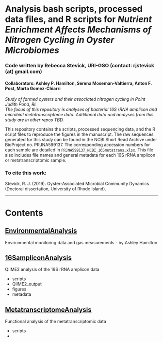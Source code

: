 # Analysis bash scripts, processed data files, and R scripts for *Nutrient Enrichment Affects Mechanisms of Nitrogen Cycling in Oyster Microbiomes*

### Code written by Rebecca Stevick, URI-GSO (contact: rjstevick (at) gmail.com)
#### Collaborators: Ashley P. Hamilton, Serena Moseman-Valtierra, Anton F. Post, Marta Gomez-Chiarri

*Study of farmed oysters and their associated nitrogen cycling in Point Judith Pond, RI.  
The focus of this repository is analyses of bacterial 16S rRNA amplicon and microbial metatranscriptome data. Additional data and analyses from this study are in other repos TBD.*

This repository contains the scripts, processed sequencing data, and the R script files to reproduce the figures in the manuscript. The raw sequences generated for this study can be found in the NCBI Short Read Archive under BioProject no. PRJNA599137. The corresponding accession numbers for each sample are detailed in [`PRJNA599137_NCBI_16Smetatrans.xlsx`](/PRJNA599137_NCBI_16Smetatrans.xlsx). This file also includes file names and general metadata for each 16S rRNA amplicon or metatranscriptomic sample.

### To cite this work:
Stevick, R. J. (2019). Oyster-Associated Microbial Community Dynamics (Doctoral dissertation, University of Rhode Island).

-------------------------------------------------------------

# Contents

## [EnvironmentalAnalysis](/EnvironmentalAnalysis)
Envrionmental monitoring data and gas measurements - by Ashley Hamilton


## [16SampliconAnalysis](/16SampliconAnalysis)
QIIME2 analysis of the 16S rRNA amplicon data
- scripts
- QIIME2_output
- figures
- metadata

## [MetatranscriptomeAnalysis](/MetatranscriptomeAnalysis)
Functional analysis of the metatranscriptomic data
- scripts
-
